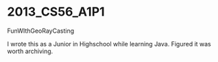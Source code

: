 # 2013_CS56_A1P1

FunWIthGeoRayCasting

I wrote this as a Junior in Highschool while learning Java. Figured it was worth archiving.
